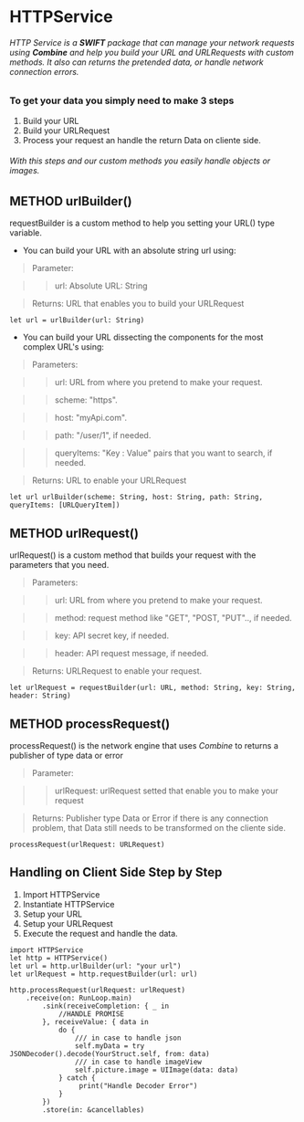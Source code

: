 # HTTPService

###### HTTP Service is a _**SWIFT**_ package that can manage your network requests using _**Combine**_ and help you build your URL and URLRequests with custom methods. It also can returns the pretended data, or handle network connection errors.

### To get your data you simply need to make 3 steps
1. Build your URL
2. Build your URLRequest
3. Process your request an handle the return Data on cliente side.
###### With this steps and our custom methods you easily handle objects or images.

## METHOD urlBuilder()
requestBuilder is a custom method to help you setting your URL() type variable.

* You can build your URL with an absolute string url using:

> Parameter: 

>> url: Absolute URL:  String

> Returns: URL that enables you to build your URLRequest
``` 
let url = urlBuilder(url: String)
```

* You can build your URL dissecting the components for the most complex URL's using: 

> Parameters:

>> url: URL from where you pretend to make your request.

>> scheme: "https".

>> host: "myApi.com".

>> path: "/user/1", if needed.

>> queryItems: "Key : Value" pairs that you want to search, if needed.

> Returns: URL to enable your URLRequest
```
let url urlBuilder(scheme: String, host: String, path: String, queryItems: [URLQueryItem])
```

## METHOD urlRequest()

urlRequest() is a custom method that builds your request with the parameters that you need.

> Parameters:

>> url: URL from where you pretend to make your request.

>> method: request method like "GET", "POST, "PUT"..,  if needed.

>> key: API secret key, if needed.

>> header: API request message, if needed.

> Returns: URLRequest to enable your request.
```
let urlRequest = requestBuilder(url: URL, method: String, key: String, header: String)
```

## METHOD processRequest()

processRequest() is the network engine that uses _Combine_ to returns a publisher of type data or error

> Parameter:

>> urlRequest: urlRequest setted that enable you to make your request

> Returns: Publisher type Data or Error if there is any connection problem, that Data still needs to be transformed on the cliente side.
```
processRequest(urlRequest: URLRequest)
```

## Handling on Client Side Step by Step 

1. Import HTTPService
2. Instantiate HTTPService
3. Setup your URL
4. Setup your URLRequest
5. Execute the request and handle the data.

```
import HTTPService
let http = HTTPService()
let url = http.urlBuilder(url: "your url")
let urlRequest = http.requestBuilder(url: url)

http.processRequest(urlRequest: urlRequest)
    .receive(on: RunLoop.main)
        .sink(receiveCompletion: { _ in
            //HANDLE PROMISE
        }, receiveValue: { data in
            do {
                /// in case to handle json
                self.myData = try JSONDecoder().decode(YourStruct.self, from: data)  
                /// in case to handle imageView
                self.picture.image = UIImage(data: data)                               
            } catch {
                 print("Handle Decoder Error")
            }
        })
        .store(in: &cancellables)
```
